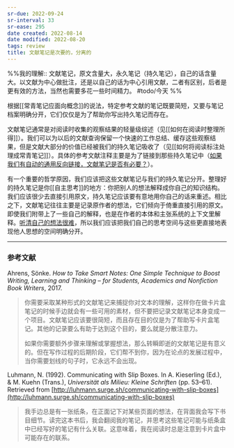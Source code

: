 ```yaml
---
sr-due: 2022-09-24
sr-interval: 33
sr-ease: 295
date created: 2022-08-14
date modified: 2022-08-20
tags: review
title: 文献笔记是次要的，分离的
---
```


%%我的理解:: 文献笔记，原文含量大，永久笔记（持久笔记），自己的话含量大。以文献为中心做批注，还是以自己的话为中心引用文献，二者有区别，后者是更有效的方法，当然也需要多花一些时间精力。 #todo/今天 %%

根据[[常青笔记应面向概念]]的说法，特定参考文献的笔记既要简短，又要与笔记档案明确分开，它们仅仅是为了帮助你写出持久笔记而存在。

文献笔记通常是对阅读时收集的观察结果的轻量级综述（见[[如何在阅读时整理所得]]）。我们可以为以后的文献查询保留一个快速的工作总结、缓存这些观察结果，但是文献大部分的价值已经被我们的持久笔记吸收了（见[[如何将阅读标注处理成常青笔记]]）。具体的参考文献注释主要是为了链接到那些持久笔记中（[如果我们有自动的通用反向链接，文献笔记是否有必要？](https://notes.andymatuschak.org/z5nyVpkrLxYNNfRcsFfLGyYoGEwvC5qaiFogQ)）。

有一个重要的哲学原因，我们应该把这些文献笔记与我们的持久笔记分开。整理好的持久笔记是你[[自主思考]]的地方：你把别人的想法解释成你自己的知识结构。我们应该很少去直接引用原文，持久笔记应该要有意地用你自己的话来重述。相比之下，文献笔记往往主要是记录原作者的想法，它们倾向于倚重直接引用的原文。即使我们附带上了一些自己的解释，也是在作者的本体和主张系统的上下文里解释。[听清自己的想法很难](https://notes.andymatuschak.org/z3ruCqbkUjU7U8MD5gaMjzmJV4GuENJ3ie1LP)，所以我们应该把我们自己的思考空间与这些更直接地表现他人思想的空间明确分开。

___

### 参考文献

Ahrens, Sönke. _How to Take Smart Notes: One Simple Technique to Boost Writing, Learning and Thinking – for Students, Academics and Nonfiction Book Writers_, 2017.

> 你需要采取某种形式的文献笔记来捕捉你对文本的理解，这样你在做卡片盒笔记的时候手边就会有一些可用的素材，但不要把记录文献笔记本身变成一个项目。文献笔记应该要很简短，而且存在目的仅是为了帮助写卡片盒笔记。其他的记录要么有助于达到这个目的，要么就是分散注意力。
>
> 如果你需要额外步骤来理解或掌握想法，那么转瞬即逝的文献笔记是有意义的。但在写作过程的后期阶段，它们帮不到你，因为在论点的发展过程中，当你需要划线的句子时，它永远不会出现。

Luhmann, N. (1992). Communicating with Slip Boxes. In A. Kieserling (Ed.), & M. Kuehn (Trans.), _Universität als Milieu: Kleine Schriften_ (pp. 53–61). Retrieved from [http://luhmann.surge.sh/communicating-with-slip-boxes](http://luhmann.surge.sh/communicating-with-slip-boxes)

> 我手边总是有一张纸条，在正面记下对某些页面的想法，在背面我会写下书目细节。读完这本书后，我会翻阅我的笔记，并思考这些笔记可能与纸条盒中已经写好的笔记有什么关联。这意味着，我在阅读时总是注意到卡片盒中可能存在的联系。

